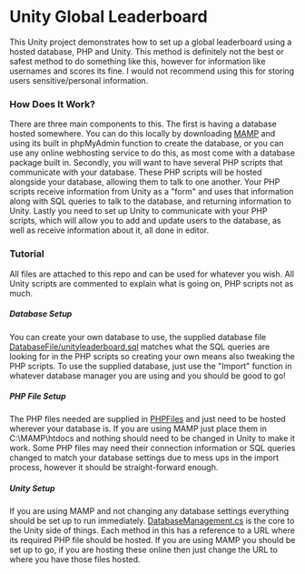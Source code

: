# Unity Global Leaderboard
This Unity project demonstrates how to set up a global leaderboard using a hosted database, PHP and Unity. This method is definitely not the best or safest method to do something like this, however for information like usernames and scores its fine. I would not recommend using this for storing users sensitive/personal information.

### How Does It Work?
There are three main components to this. The first is having a database hosted somewhere. You can do this locally by downloading [MAMP](https://www.mamp.info/en/windows/) and using its built in phpMyAdmin function to create the database, or you can use any online webhosting service to do this, as most come with a database package built in. Secondly, you will want to have several PHP scripts that communicate with your database. These PHP scripts will be hosted alongside your database, allowing them to talk to one another. Your PHP scripts receive information from Unity as a "form" and uses that information along with SQL queries to talk to the database, and returning information to Unity. Lastly you need to set up Unity to communicate with your PHP scripts, which will allow you to add and update users to the database, as well as receive information about it, all done in editor.

### Tutorial
All files are attached to this repo and can be used for whatever you wish. All Unity scripts are commented to explain what is going on, PHP scripts not as much.

##### Database Setup
You can create your own database to use, the supplied database file [DatabaseFile/unityleaderboard.sql](https://github.com/evskii/Unity_GlobalLeaderboard/tree/main/DatabaseFile) matches what the SQL queries are looking for in the PHP scripts so creating your own means also tweaking the PHP scripts. To use the supplied database, just use the "Import" function in whatever database manager you are using and you should be good to go!

##### PHP File Setup
The PHP files needed are supplied in [PHPFiles](https://github.com/evskii/Unity_GlobalLeaderboard/tree/main/PHPFiles) and just need to be hosted wherever your database is. If you are using MAMP just place them in C:\MAMP\htdocs and nothing should need to be changed in Unity to make it work. Some PHP files may need their connection information or SQL queries changed to match your database settings due to mess ups in the import process, however it should be straight-forward enough.

##### Unity Setup
If you are using MAMP and not changing any database settings everything should be set up to run immediately. [DatabaseManagement.cs](https://github.com/evskii/Unity_GlobalLeaderboard/blob/main/DatabaseLeaderboardTutorial/Assets/Scripts/DatabaseManagement.cs) is the core to the Unity side of things. Each method in this has a reference to a URL where its required PHP file should be hosted. If you are using MAMP you should be set up to go, if you are hosting these online then just change the URL to where you have those files hosted. 
